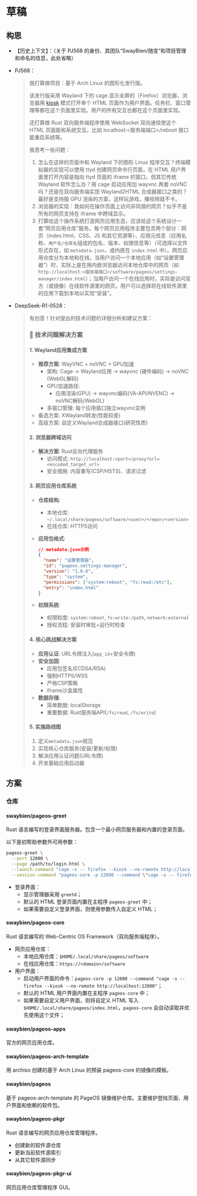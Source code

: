 # 草稿

## 构思

- 【历史上下文】：（关于 PJ568 的身份、其团队“SwayBien/随变”和项目管理和命名的信息，此处省略）
- PJ568：

  > 我打算做项目：基于 Arch Linux 的图形化发行版。
  >
  > 该发行版采用 Wayland 下的 cage 显示全屏的（Firefox）浏览器，浏览器用 [kiosk](https://support.mozilla.org/zh-CN/kb/firefox-enterprise-kiosk-mode) 模式打开单个 HTML 页面作为用户界面。任务栏、窗口管理等都在这个页面里实现。用户的所有交互也都在这个页面里实现。
  >
  > 还打算做 Rust 双向服务端程序使用 WebSocket 双向通信使这个 HTML 页面能和系统交互。比如 localhost:<服务端端口>/reboot 接口能重启系统等。
  >
  > 我思考一些问题：
  > 1. 怎么在这样的页面中和 Wayland 下的图形 Linux 程序交互？终端模拟器的实现可以使用 ttyd 创建网页命令行页面，在 HTML 用户界面里打开内容是指向 ttyd 页面的 iframe 的窗口，但其它传统 Wayland 软件怎么办？用 cage 启动应用加 wayvnc 再套 noVNC 吗？还是在双向服务端实现 Wayland2HTML 合成器接口之类的？最好是支持服 GPU 渲染的方案，这样玩游戏，播视频就不卡。
  > 2. 浏览器的实现：我如何在操作页面上访问非同源的网页？似乎不是所有的网页支持在 iframe 中跨域显示。
  > 3. 打算给这个操作系统打造网页应用生态，应该给这个系统设计一套“网页应用仓库”服务。每个网页应用程序主要包含两个部分：网页（index.html、CSS、JS 和其它资源等）、应用元信息（应用名称、`用户名/仓库名`组成的包名、版本、权限信息等）（可选择以文件形式存在，如 `metadata.json`，或内嵌在 `index.html` 中）。网页应用仓库分为本地和在线，当用户访问一个本地应用（如“设置管理器”）时，实际上是在用内嵌浏览器访问本地仓库中的网页（如 `http://localhost:<服务端端口>/software/pageos/settings-manager/index.html`）；当用户访问一个在线应用时，实际是访问官方（或镜像）在线软件源里的网页。用户可以选择将在线软件源里的应用下载到本地以实现“安装”。
- DeepSeek-R1-0528：

  > 有创意！针对提出的技术问题的详细分析和建议方案：
  >
  > ### 🧩 技术问题解决方案
  >
  > #### 1. Wayland应用集成方案
  >
  > - **推荐方案**: WayVNC + noVNC + GPU加速
  >   - 架构: Cage → Wayland应用 → wayvnc (硬件编码) → noVNC (WebGL解码)
  >   - GPU加速路径:
  >     - 应用渲染(GPU) → wayvnc编码(VA-API/NVENC) → noVNC解码(WebGL)
  >   - 多窗口管理: 每个应用窗口独立wayvnc实例
  > - 备选方案: XWayland转发(性能较差)
  > - 高级方案: 自定义Wayland合成器接口(研究性质)
  >
  > #### 2. 浏览器跨域访问
  >
  > - **解决方案**: Rust反向代理服务
  >   - 访问模式: `http://localhost:<port>/proxy?url=<encoded_target_url>`
  >   - 安全措施: 内容重写(CSP/HSTS)、请求过滤
  >
  > #### 3. 网页应用仓库系统
  >
  > - **仓库结构**:
  >   - 本地仓库: `~/.local/share/pageos/software/<user>/<repo>/<version>`
  >   - 在线仓库: HTTPS访问
  > - **应用包格式**:
  >
  >   ```json
  >   // metadata.json示例
  >   {
  >     "name": "设置管理器",
  >     "id": "pageos.settings-manager",
  >     "version": "1.0.0",
  >     "type": "system",
  >     "permissions": ["system:reboot", "fs:read:/etc"],
  >     "entry": "index.html"
  >   }
  >   ```
  >
  > - **权限系统**:
  >   - 权限粒度: `system:reboot`, `fs:write:/path`, `network:external`
  >   - 授权流程: 安装时审批+运行时检查
  >
  > #### 4. 核心挑战解决方案
  >
  > - **应用认证**: URL令牌注入(`app_id`+安全令牌)
  > - **安全加固**:
  >   - 应用包签名(ECDSA/RSA)
  >   - 强制HTTPS/WSS
  >   - 严格CSP策略
  >   - iframe沙盒属性
  > - **数据存储**:
  >   - 简单数据: localStorage
  >   - 重要数据: Rust服务端API(`/fs/read`, `/fs/write`)
  >
  > #### 5. 实施路线图
  >
  > 1. 定义`metadata.json`规范
  > 2. 实现核心仓库服务(安装/更新/权限)
  > 3. 解决应用认证问题(URL令牌)
  > 4. 开发基础应用启动器

## 方案

### 仓库

#### swaybien/pageos-greet

Rust 语言编写的登录界面服务器。包含一个最小网页服务器和内置的登录页面。

以下是初帮助参数外可用参数：

```bash
pageos-greet \
  --port 12800 \
  --page /path/to/login.html \
  --launch-command "cage -s -- firefox --kiosk --no-remote http://localhost:12800/login" \
  --session-command "pageos-core -p 12800 --command \"cage -s -- firefox --kiosk --no-remote http://localhost:12800\""
```

- 登录界面：
  - 显示管理器采用 `greetd`；
  - 默认的 HTML 登录页面内置在主程序 `pageos-greet` 中；
  - 如果需要自定义登录界面，则使用参数传入自定义 HTML；

#### swaybien/pageos-core

Rust 语言编写的 Web-Centric OS Framework（双向服务端程序）。

- 网页应用仓库：
  - 本地应用仓库：`$HOME/.local/share/pageos/software`
  - 在线应用仓库：`https://<domain>/software`
- 用户界面：
  - 启动用户界面的命令：`pageos-core -p 12800 --command "cage -s -- firefox --kiosk --no-remote http://localhost:12800"`；
  - 默认的 HTML 用户界面内置在主程序 `pageos-core` 中；
  - 如果需要自定义用户界面，则将自定义 HTML 写入 `$HOME/.local/share/pageos/index.html`，`pageos-core` 会自动读取并优先使用这个文件；

#### swaybien/pageos-apps

官方的网页应用仓库。

#### swaybien/pageos-arch-template

用 archiso 创建的基于 Arch Linux 的预装 pageos-core 的镜像的模板。

#### swaybien/pageos

基于 pageos-arch-template 的 PageOS 镜像维护仓库。主要维护登陆页面、用户界面和依赖的软件包。

#### swaybien/pageos-pkgr

Rust 语言编写的网页应用仓库管理程序。

- 创建新的软件源仓库
- 更新当前软件源索引
- 从其它软件源同步

#### swaybien/pageos-pkgr-ui

网页应用仓库管理程序 GUI。
